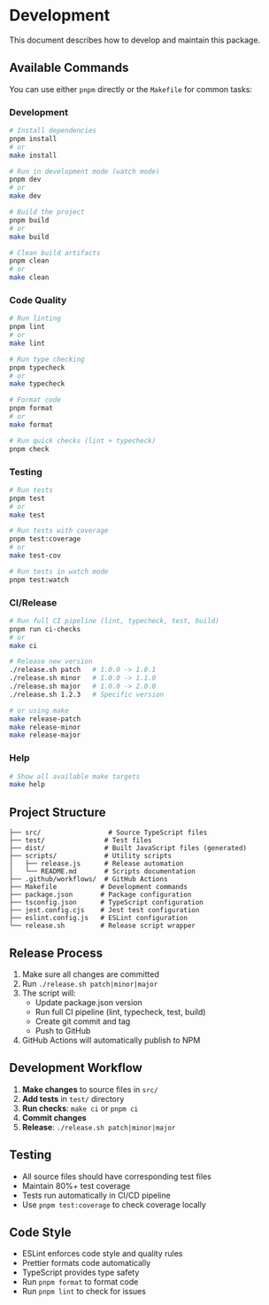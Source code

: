# Development

This document describes how to develop and maintain this package.

## Available Commands

You can use either `pnpm` directly or the `Makefile` for common tasks:

### Development

```bash
# Install dependencies
pnpm install
# or
make install

# Run in development mode (watch mode)
pnpm dev
# or  
make dev

# Build the project
pnpm build
# or
make build

# Clean build artifacts
pnpm clean
# or
make clean
```

### Code Quality

```bash
# Run linting
pnpm lint
# or
make lint

# Run type checking  
pnpm typecheck
# or
make typecheck

# Format code
pnpm format
# or
make format

# Run quick checks (lint + typecheck)
pnpm check
```

### Testing

```bash
# Run tests
pnpm test
# or
make test

# Run tests with coverage
pnpm test:coverage
# or  
make test-cov

# Run tests in watch mode
pnpm test:watch
```

### CI/Release

```bash
# Run full CI pipeline (lint, typecheck, test, build)
pnpm run ci-checks
# or
make ci

# Release new version
./release.sh patch   # 1.0.0 -> 1.0.1
./release.sh minor   # 1.0.0 -> 1.1.0  
./release.sh major   # 1.0.0 -> 2.0.0
./release.sh 1.2.3   # Specific version

# or using make
make release-patch
make release-minor  
make release-major
```

### Help

```bash
# Show all available make targets
make help
```

## Project Structure

```
├── src/                 # Source TypeScript files
├── test/               # Test files  
├── dist/               # Built JavaScript files (generated)
├── scripts/            # Utility scripts
│   ├── release.js      # Release automation
│   └── README.md       # Scripts documentation
├── .github/workflows/  # GitHub Actions
├── Makefile           # Development commands
├── package.json       # Package configuration
├── tsconfig.json      # TypeScript configuration
├── jest.config.cjs    # Jest test configuration  
├── eslint.config.js   # ESLint configuration
└── release.sh         # Release script wrapper
```

## Release Process

1. Make sure all changes are committed
2. Run `./release.sh patch|minor|major` 
3. The script will:
   - Update package.json version
   - Run full CI pipeline (lint, typecheck, test, build)
   - Create git commit and tag
   - Push to GitHub
4. GitHub Actions will automatically publish to NPM

## Development Workflow

1. **Make changes** to source files in `src/`
2. **Add tests** in `test/` directory
3. **Run checks**: `make ci` or `pnpm ci`
4. **Commit changes**
5. **Release**: `./release.sh patch|minor|major`

## Testing

- All source files should have corresponding test files
- Maintain 80%+ test coverage
- Tests run automatically in CI/CD pipeline
- Use `pnpm test:coverage` to check coverage locally

## Code Style

- ESLint enforces code style and quality rules
- Prettier formats code automatically  
- TypeScript provides type safety
- Run `pnpm format` to format code
- Run `pnpm lint` to check for issues